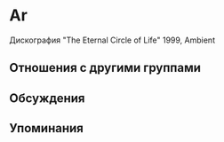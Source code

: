 # Ar

Дискография
"The Eternal Circle of Life" 1999, Ambient

## Отношения с другими группами


## Обсуждения


## Упоминания

